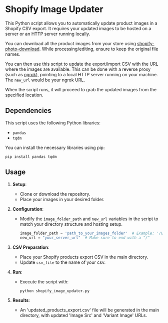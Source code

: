 # Shopify Image Updater

This Python script allows you to automatically update product images in a Shopify CSV export. It requires your updated images to be hosted on a server or an HTTP server running locally.

You can download all the product images from your store using [shopify-photo-download](https://github.com/ComicDansMS/shopify-photo-download). While processing/editing, ensure to keep the original file names.

You can then use this script to update the export/import CSV with the URL where the images are available. This can be done with a reverse proxy (such as [ngrok](https://ngrok.com)), pointing to a local HTTP server running on your machine. The `new_url` would be your ngrok URL.

When the script runs, it will proceed to grab the updated images from the specified location.

## Dependencies

This script uses the following Python libraries:

- `pandas`
- `tqdm`

You can install the necessary libraries using pip:

`pip install pandas tqdm`

## Usage

1. **Setup**:
    - Clone or download the repository.
    - Place your images in your desired folder.

2. **Configuration**:
    - Modify the `image_folder_path` and `new_url` variables in the script to match your directory structure and hosting setup.
      ```python
      image_folder_path = 'path_to_your_images_folder'  # Example: '/Users/user_name/Projects/images_folder'
      new_url = "your_server_url"  # Make sure to end with a "/"
      ```

3. **CSV Preparation**:
    - Place your Shopify products export CSV in the main directory. 
    - Update `csv_file` to the name of your csv.

4. **Run**:
    - Execute the script with:
      ```
      python shopify_image_updater.py
      ```

5. **Results**:
    - An 'updated_products_export.csv' file will be generated in the main directory, with updated 'Image Src' and 'Variant Image' URLs.
